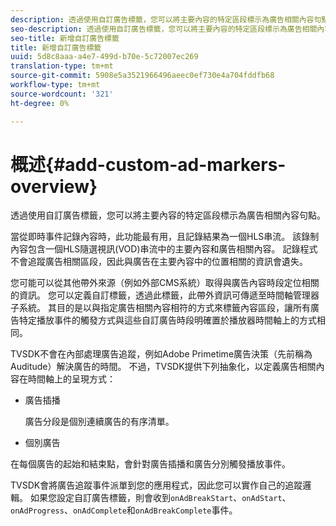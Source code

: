```yaml
---
description: 透過使用自訂廣告標籤，您可以將主要內容的特定區段標示為廣告相關內容句點。
seo-description: 透過使用自訂廣告標籤，您可以將主要內容的特定區段標示為廣告相關內容句點。
seo-title: 新增自訂廣告標籤
title: 新增自訂廣告標籤
uuid: 5d8c8aaa-a4e7-499d-b70e-5c72007ec269
translation-type: tm+mt
source-git-commit: 5908e5a3521966496aeec0ef730e4a704fddfb68
workflow-type: tm+mt
source-wordcount: '321'
ht-degree: 0%

---
```



# 概述{#add-custom-ad-markers-overview}

透過使用自訂廣告標籤，您可以將主要內容的特定區段標示為廣告相關內容句點。

當從即時事件記錄內容時，此功能最有用，且記錄結果為一個HLS串流。 該錄制內容包含一個HLS隨選視訊(VOD)串流中的主要內容和廣告相關內容。 記錄程式不會追蹤廣告相關區段，因此與廣告在主要內容中的位置相關的資訊會遺失。

您可能可以從其他帶外來源（例如外部CMS系統）取得與廣告內容時段定位相關的資訊。 您可以定義自訂標籤，透過此標籤，此帶外資訊可傳遞至時間軸管理器子系統。 其目的是以與指定廣告相關內容相符的方式來標籤內容區段，讓所有廣告特定播放事件的觸發方式與這些自訂廣告時段明確置於播放器時間軸上的方式相同。

TVSDK不會在內部處理廣告追蹤，例如Adobe Primetime廣告決策（先前稱為Auditude）解決廣告的時間。 不過，TVSDK提供下列抽象化，以定義廣告相關內容在時間軸上的呈現方式：

* 廣告插播

   廣告分段是個別連續廣告的有序清單。
* 個別廣告

在每個廣告的起始和結束點，會針對廣告插播和廣告分別觸發播放事件。

TVSDK會將廣告追蹤事件派單到您的應用程式，因此您可以實作自己的追蹤邏輯。 如果您設定自訂廣告標籤，則會收到`onAdBreakStart`、`onAdStart`、`onAdProgress`、`onAdComplete`和`onAdBreakComplete`事件。
